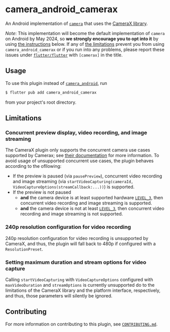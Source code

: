 # camera\_android\_camerax

An Android implementation of [`camera`][1] that uses the [CameraX library][2].

*Note*: This implementation will become the default implementation of `camera`
on Android by May 2024, so **we strongly encourage you to opt into it**
by using [the instructions](#usage) below. If any of [the limitations](#limitations)
prevent you from using `camera_android_camerax` or if you run into any problems,
please report these issues under [`flutter/flutter`][5] with `[camerax]` in
the title.

## Usage

To use this plugin instead of [`camera_android`][4], run

```sh
$ flutter pub add camera_android_camerax
```

from your project's root directory.

## Limitations

### Concurrent preview display, video recording, and image streaming
The CameraX plugin only supports the concurrent camera use cases supported by Camerax; see
[their documentation][6] for more information. To avoid usage of unsupported concurrent
use cases, the plugin behaves according to the ofllowing:

* If the preview is paused (via `pausePreview`), concurrent video recording and image streaming
  (via `startVideoCapturing(cameraId, VideoCaptureOptions(streamCallback:...))`) is supported.
* If the preview is not paused
  * **and** the camera device is at least supported hardware [`LEVEL_3`][7], then concurrent
    video recording and image streaming is supported.
  * **and** the camera device is not at least [`LEVEL_3`][7], then concurrent video recording
    and image streaming is not supported.

### 240p resolution configuration for video recording

240p resolution configuration for video recording is unsupported by CameraX,
and thus, the plugin will fall back to 480p if configured with a
`ResolutionPreset`.

### Setting maximum duration and stream options for video capture

Calling `startVideoCapturing` with `VideoCaptureOptions` configured with
`maxVideoDuration` and `streamOptions` is currently unsupported do to the
limitations of the CameraX library and the platform interface, respectively,
and thus, those parameters will silently be ignored.

## Contributing

For more information on contributing to this plugin, see [`CONTRIBUTING.md`](CONTRIBUTING.md).

<!-- Links -->

[1]: https://pub.dev/packages/camera
[2]: https://developer.android.com/training/camerax
[3]: https://docs.flutter.dev/packages-and-plugins/developing-packages#non-endorsed-federated-plugin
[4]: https://pub.dev/packages/camera_android
[5]: https://github.com/flutter/flutter/issues/new/choose
[6]: https://developer.android.com/media/camera/camerax/architecture#combine-use-cases
[7]: https://developer.android.com/reference/android/hardware/camera2/CameraMetadata#INFO_SUPPORTED_HARDWARE_LEVEL_3
[120462]: https://github.com/flutter/flutter/issues/120462
[125915]: https://github.com/flutter/flutter/issues/125915
[120715]: https://github.com/flutter/flutter/issues/120715
[120468]: https://github.com/flutter/flutter/issues/120468
[120467]: https://github.com/flutter/flutter/issues/120467
[125371]: https://github.com/flutter/flutter/issues/125371
[126477]: https://github.com/flutter/flutter/issues/126477
[127896]: https://github.com/flutter/flutter/issues/127896
